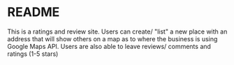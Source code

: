 # README

This is a ratings and review site. Users can create/ "list" a new place with an address that will show others on a map as to where the business is using Google Maps API.
Users are also able to leave reviews/ comments and ratings (1-5 stars)
